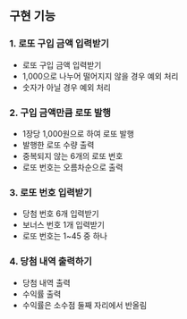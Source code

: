 ## 구현 기능

### 1. 로또 구입 금액 입력받기
- 로또 구입 금액 입력받기
- 1,000으로 나누어 떨어지지 않을 경우 예외 처리
- 숫자가 아닐 경우 예외 처리

### 2. 구입 금액만큼 로또 발행
- 1장당 1,000원으로 하여 로또 발행
- 발행한 로또 수량 출력
- 중복되지 않는 6개의 로또 번호
- 로또 번호는 오름차순으로 출력

### 3. 로또 번호 입력받기
- 당첨 번호 6개 입력받기
- 보너스 번호 1개 입력받기
- 로또 번호는 1~45 중 하나

### 4. 당첨 내역 출력하기
- 당첨 내역 출력
- 수익률 출력
- 수익률은 소수점 둘째 자리에서 반올림